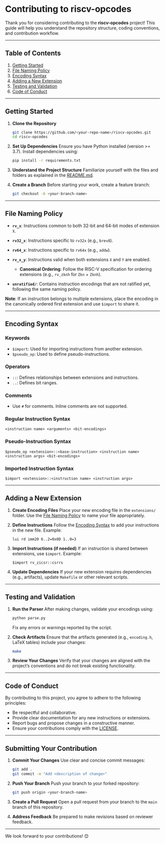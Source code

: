 # **Contributing to riscv-opcodes**

Thank you for considering contributing to the **riscv-opcodes** project!
This guide will help you understand the repository structure, coding conventions, and contribution workflow.

---

## **Table of Contents**

1. [Getting Started](#getting-started)
2. [File Naming Policy](#file-naming-policy)
3. [Encoding Syntax](#encoding-syntax)
4. [Adding a New Extension](#adding-a-new-extension)
5. [Testing and Validation](#testing-and-validation)
6. [Code of Conduct](#code-of-conduct)

---

## **Getting Started**

1. **Clone the Repository**
   ```bash
   git clone https://github.com/<your-repo-name>/riscv-opcodes.git
   cd riscv-opcodes
   ```

2. **Set Up Dependencies**
   Ensure you have Python installed (version >= 3.7).
   Install dependencies using:
   ```bash
   pip install -r requirements.txt
   ```

3. **Understand the Project Structure**
   Familiarize yourself with the files and folders as explained in the [README.md](README.md).

4. **Create a Branch**
   Before starting your work, create a feature branch:
   ```bash
   git checkout -b <your-branch-name>
   ```

---

## **File Naming Policy**

- **`rv_x`**: Instructions common to both 32-bit and 64-bit modes of extension `X`.
- **`rv32_x`**: Instructions specific to `rv32x` (e.g., `brev8`).
- **`rv64_x`**: Instructions specific to `rv64x` (e.g., `addw`).
- **`rv_x_y`**: Instructions valid when both extensions `X` and `Y` are enabled.
  - **Canonical Ordering**: Follow the RISC-V specification for ordering extensions (e.g., `rv_zknh` for `Zkn` + `Zknh`).

- **`unratified/`**: Contains instruction encodings that are not ratified yet, following the same naming policy.

**Note**: If an instruction belongs to multiple extensions, place the encoding in the canonically ordered first extension and use `$import` to share it.

---

## **Encoding Syntax**

### **Keywords**
- `$import`: Used for importing instructions from another extension.
- `$pseudo_op`: Used to define pseudo-instructions.

### **Operators**
- `::`: Defines relationships between extensions and instructions.
- `..`: Defines bit ranges.

### **Comments**
- Use `#` for comments. Inline comments are not supported.

### **Regular Instruction Syntax**
```plaintext
<instruction name> <arguments> <bit-encodings>
```

### **Pseudo-Instruction Syntax**
```plaintext
$pseudo_op <extension>::<base-instruction> <instruction name> <instruction args> <bit-encodings>
```

### **Imported Instruction Syntax**
```plaintext
$import <extension>::<instruction name> <instruction args>
```

---

## **Adding a New Extension**

1. **Create Encoding Files**
   Place your new encoding file in the `extensions/` folder. Use the [File Naming Policy](#file-naming-policy) to name your file appropriately.

2. **Define Instructions**
   Follow the [Encoding Syntax](#encoding-syntax) to add your instructions in the new file.
   Example:
   ```plaintext
   lui rd imm20 6..2=0x0D 1..0=3
   ```

3. **Import Instructions (if needed)**
   If an instruction is shared between extensions, use `$import`.
   Example:
   ```plaintext
   $import rv_zicsr::csrrs
   ```

4. **Update Dependencies**
   If your new extension requires dependencies (e.g., artifacts), update `Makefile` or other relevant scripts.

---

## **Testing and Validation**

1. **Run the Parser**
   After making changes, validate your encodings using:
   ```bash
   python parse.py
   ```

   Fix any errors or warnings reported by the script.

2. **Check Artifacts**
   Ensure that the artifacts generated (e.g., `encoding.h`, LaTeX tables) include your changes:
   ```bash
   make
   ```

3. **Review Your Changes**
   Verify that your changes are aligned with the project’s conventions and do not break existing functionality.

---

## **Code of Conduct**

By contributing to this project, you agree to adhere to the following principles:
- Be respectful and collaborative.
- Provide clear documentation for any new instructions or extensions.
- Report bugs and propose changes in a constructive manner.
- Ensure your contributions comply with the [LICENSE](LICENSE).

---

## **Submitting Your Contribution**

1. **Commit Your Changes**
   Use clear and concise commit messages:
   ```bash
   git add .
   git commit -m "Add <description of change>"
   ```

2. **Push Your Branch**
   Push your branch to your forked repository:
   ```bash
   git push origin <your-branch-name>
   ```

3. **Create a Pull Request**
   Open a pull request from your branch to the `main` branch of this repository.

4. **Address Feedback**
   Be prepared to make revisions based on reviewer feedback.

---

We look forward to your contributions! 😊
